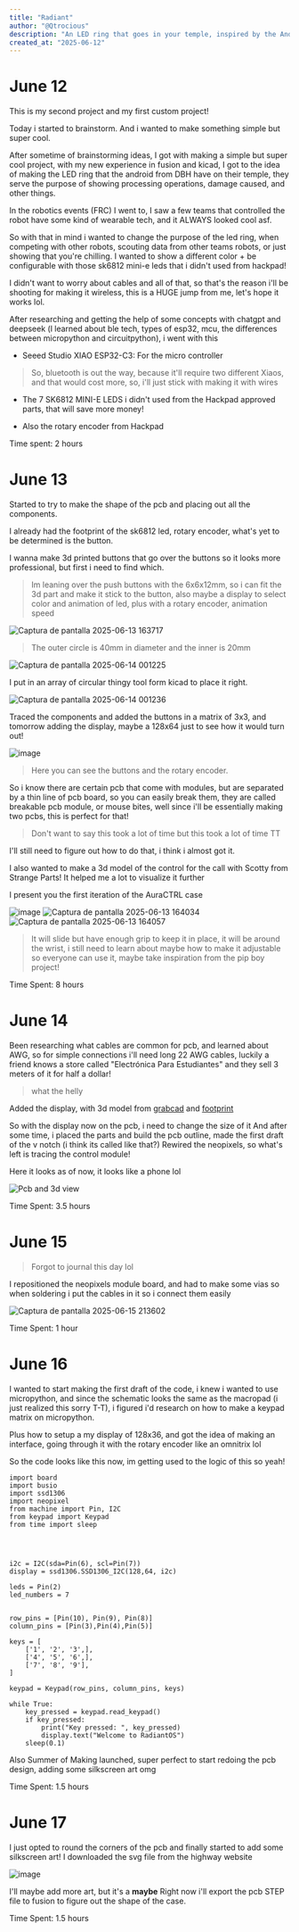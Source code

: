```yaml
---
title: "Radiant"
author: "@Qtrocious"
description: "An LED ring that goes in your temple, inspired by the Androids from Detroit: Become Human!"
created_at: "2025-06-12"
---
```


# June 12 

This is my second project and my first custom project!

Today i started to brainstorm. And i wanted to make something simple but super cool.

After sometime of brainstorming ideas, I got with making a simple but super cool project, with my new experience in fusion and kicad, I got to the idea of making the LED ring that the android from DBH have on their temple, they serve the purpose of showing processing operations, damage caused, and other things.

In the robotics events (FRC) I went to, I saw a few teams that controlled the robot have some kind of wearable tech, and it ALWAYS looked cool asf.

So with that in mind i wanted to change the purpose of the led ring, when competing with other robots, scouting data from other teams robots, or just showing that you're chilling. I wanted to show a different color + be configurable with those sk6812 mini-e leds that i didn't used from hackpad!

I didn't want to worry about cables and all of that, so that's the reason i'll be shooting for making it wireless, this is a HUGE jump from me, let's hope it works lol.

After researching and getting the help of some concepts with chatgpt and deepseek (l learned about ble tech, types of esp32, mcu, the differences between micropython and circuitpython), i went with this

- Seeed Studio XIAO ESP32-C3: For the micro controller
> So, bluetooth is out the way, because it'll require two different Xiaos, and that would cost more, so, i'll just stick with making it with wires

- The 7 SK6812 MINI-E LEDS i didn't used from the Hackpad approved parts, that will save more money!

- Also the rotary encoder from Hackpad

Time spent: 2 hours

# June 13 

Started to try to make the shape of the pcb and placing out all the components.

I already had the footprint of the sk6812 led, rotary encoder, what's yet to be determined is the button.

I wanna make 3d printed buttons that go over the buttons so it looks more professional, but first i need to find which. 

> Im leaning over the push buttons with the 6x6x12mm, so i can fit the 3d part and make it stick to the button, also maybe a display to select color and animation of led, plus with a rotary encoder, animation speed

![Captura de pantalla 2025-06-13 163717](https://github.com/user-attachments/assets/bc36951d-31d4-4fde-9fed-77ddd957c63d)

> The outer circle is 40mm in diameter and the inner is 20mm

![Captura de pantalla 2025-06-14 001225](https://github.com/user-attachments/assets/2bf4e900-c1ad-488f-8a8d-f859ad23b71d)

I put in an array of circular thingy tool form kicad to place it right.

![Captura de pantalla 2025-06-14 001236](https://github.com/user-attachments/assets/e258816f-28cf-435e-9e4c-a35ff718d3d8)

Traced the components and added the buttons in a matrix of 3x3, and tomorrow adding the display, maybe a 128x64 just to see how it would turn out!

![image](https://github.com/user-attachments/assets/4b44fae3-b550-45f3-b58e-73520b7d1b32)

> Here you can see the buttons and the rotary encoder. 

So i know there are certain pcb that come with modules, but are separated by a thin line of pcb board, so you can easily break them, they are called breakable pcb module, or mouse bites, well since i'll be essentially making two pcbs, this is perfect for that!

> Don't want to say this took a lot of time but this took a lot of time TT

I'll still need to figure out how to do that, i think i almost got it.

I also wanted to make a 3d model of the control for the call with Scotty from Strange Parts! It helped me a lot to visualize it further

I present you the first iteration of the AuraCTRL case 

![image](https://github.com/user-attachments/assets/e2df5dd9-a92c-4ea1-9319-c90c2a847d2f)
![Captura de pantalla 2025-06-13 164034](https://github.com/user-attachments/assets/c9067f3f-b7dc-442e-8432-e6f187fab371)
![Captura de pantalla 2025-06-13 164057](https://github.com/user-attachments/assets/c5455b65-a8e4-4339-8802-9a49cef005f1)

> It will slide but have enough grip to keep it in place, it will be around the wrist, i still need to learn about maybe how to make it adjustable so everyone can use it, maybe take inspiration from the pip boy project!

Time Spent: 8 hours

# June 14
Been researching what cables are common for pcb, and learned about AWG, so for simple connections i'll need long 22 AWG cables, luckily a friend knows a store called "Electrónica Para Estudiantes" and they sell 3 meters of it for half a dollar!
> what the helly

Added the display, with 3d model from [grabcad](https://grabcad.com/library/display-oled-ssd1306-de-0-96-1) and [footprint](https://github.com/pforrmi/KiCad-SSD1306-128x64/blob/master/library/SSD1306.pretty/128x64OLED.kicad_mod)

So with the display now on the pcb, i need to change the size of it
And after some time, i placed the parts and build the pcb outline, made the first draft of the v notch (i think its called like that?)
Rewired the neopixels, so what's left is tracing the control module!

Here it looks as of now, it looks like a phone lol

![Pcb and 3d view](https://github.com/user-attachments/assets/e14e00ae-6fcf-48dc-ba71-e31562e78784)


Time Spent: 3.5 hours

# June 15 

> Forgot to journal this day lol

I repositioned the neopixels module board, and had to make some vias so when soldering i put the cables in it so i connect them easily

![Captura de pantalla 2025-06-15 213602](https://github.com/user-attachments/assets/9154d728-4c9b-46e3-ba49-bb3e44021c34)


Time Spent: 1 hour

# June 16

I wanted to start making the first draft of the code, i knew i wanted to use micropython, and since the schematic looks the same as the macropad (i just realized this sorry T-T), i figured i'd research on how to make a keypad matrix on micropython.

Plus how to setup a my display of 128x36, and got the idea of making an interface, going through it with the rotary encoder like an omnitrix lol

So the code looks like this now, im getting used to the logic of this so yeah!

```
import board
import busio
import ssd1306
import neopixel
from machine import Pin, I2C
from keypad import Keypad
from time import sleep




i2c = I2C(sda=Pin(6), scl=Pin(7))
display = ssd1306.SSD1306_I2C(128,64, i2c)

leds = Pin(2)
led_numbers = 7


row_pins = [Pin(10), Pin(9), Pin(8)]
column_pins = [Pin(3),Pin(4),Pin(5)]

keys = [
    ['1', '2', '3',],
    ['4', '5', '6',],
    ['7', '8', '9'],
]

keypad = Keypad(row_pins, column_pins, keys)

while True:
    key_pressed = keypad.read_keypad()
    if key_pressed:
        print("Key pressed: ", key_pressed)
        display.text("Welcome to RadiantOS")
    sleep(0.1)
```



Also Summer of Making launched, super perfect to start redoing the pcb design, adding some silkscreen art omg



Time Spent: 1.5 hours

# June 17
I just opted to round the corners of the pcb and finally started to add some silkscreen art!
I downloaded the svg file from the highway website 

![image](https://github.com/user-attachments/assets/f7419138-5223-4168-be95-67288e898545)

I'll maybe add more art, but it's a **maybe**
Right now i'll export the pcb STEP file to fusion to figure out the shape of the case.

Time Spent: 1.5 hours

